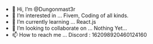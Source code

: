 - 👋 Hi, I’m @Dungonmast3r
- 👀 I’m interested in ... Fivem, Coding of all kinds.
- 🌱 I’m currently learning ... React.js
- 💞️ I’m looking to collaborate on ... Nothing Yet...
- 📫 How to reach me ... Discord : 162098920460124160 

<!---
Dungonmast3r/Dungonmast3r is a ✨ special ✨ repository because its `README.md` (this file) appears on your GitHub profile.
You can click the Preview link to take a look at your changes.
--->
